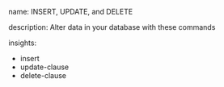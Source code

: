 name: INSERT, UPDATE, and DELETE

description: Alter data in your database with these commands

insights:
  - insert
  - update-clause
  - delete-clause
